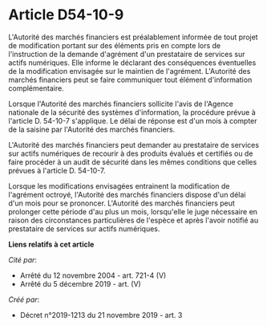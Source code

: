 # Article D54-10-9

L'Autorité des marchés financiers est préalablement informée de tout projet de modification portant sur des éléments pris en
compte lors de l'instruction de la demande d'agrément d'un prestataire de services sur actifs numériques. Elle informe le
déclarant des conséquences éventuelles de la modification envisagée sur le maintien de l'agrément. L'Autorité des marchés
financiers peut se faire communiquer tout élément d'information complémentaire.

Lorsque l'Autorité des marchés financiers sollicite l'avis de l'Agence nationale de la sécurité des systèmes d'information,
la procédure prévue à l'article D. 54-10-7 s'applique. Le délai de réponse est d'un mois à compter de la saisine par
l'Autorité des marchés financiers.

L'Autorité des marchés financiers peut demander au prestataire de services sur actifs numériques de recourir à des produits
évalués et certifiés ou de faire procéder à un audit de sécurité dans les mêmes conditions que celles prévues à l'article D.
54-10-7.

Lorsque les modifications envisagées entrainent la modification de l'agrément octroyé, l'Autorité des marchés financiers
dispose d'un délai d'un mois pour se prononcer. L'Autorité des marchés financiers peut prolonger cette période d'au plus un
mois, lorsqu'elle le juge nécessaire en raison des circonstances particulières de l'espèce et après l'avoir notifié au
prestataire de services sur actifs numériques.

**Liens relatifs à cet article**

_Cité par_:

  - Arrêté du 12 novembre 2004 - art. 721-4 (V)
  - Arrêté du 5 décembre 2019 - art. (V)

_Créé par_:

  - Décret n°2019-1213 du 21 novembre 2019 - art. 3
